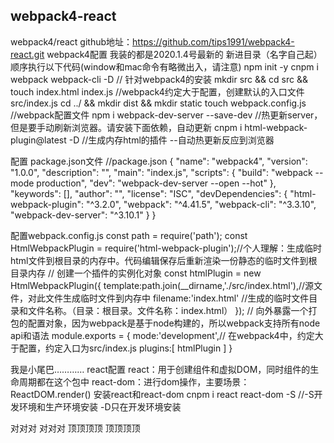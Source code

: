 webpack4-react
----
webpack4/react
github地址：https://github.com/tips1991/webpack4-react.git
webpack4配置 我装的都是2020.1.4号最新的
新进目录（名字自己起）
顺序执行以下代码(window和mac命令有略微出入，请注意)
npm init -y
cnpm i webpack webpack-cli -D // 针对webpack4的安装
mkdir src && cd src && touch index.html index.js    //webpack4约定大于配置，创建默认的入口文件src/index.js
cd ../ && mkdir dist && mkdir static
touch webpack.config.js               //webpack配置文件
npm i webpack-dev-server --save-dev   //热更新server，但是要手动刷新浏览器。请安装下面依赖，自动更新
cnpm i html-webpack-plugin@latest -D  //生成内存html的插件  --自动热更新反应到浏览器

配置 package.json文件
//package.json
{
  "name": "webpack4",
  "version": "1.0.0",
  "description": "",
  "main": "index.js",
  "scripts": {
    "build": "webpack --mode production",
    "dev": "webpack-dev-server --open --hot"
  },
  "keywords": [],
  "author": "",
  "license": "ISC",
  "devDependencies": {
    "html-webpack-plugin": "^3.2.0",
    "webpack": "^4.41.5",
    "webpack-cli": "^3.3.10",
    "webpack-dev-server": "^3.10.1"
  }
}

配置webpack.config.js
const path = require('path');
const HtmlWebpackPlugin = require('html-webpack-plugin');//个人理解：生成临时html文件到根目录的内存中。代码编辑保存后重新渲染一份静态的临时文件到根目录内存
// 创建一个插件的实例化对象
const htmlPlugin = new HtmlWebpackPlugin({
	template:path.join(__dirname,'./src/index.html'),//源文件，对此文件生成临时文件到内存中
	filename:'index.html' //生成的临时文件目录和文件名称。（目录：根目录。文件名称：index.html）
});
// 向外暴露一个打包的配置对象，因为webpack是基于node构建的，所以webpack支持所有node api和语法
module.exports = {
	mode:'development',// 在webpack4中，约定大于配置，约定入口为src/index.js
	plugins:[
		htmlPlugin 
	]
}

我是小尾巴…………
react配置
react：用于创建组件和虚拟DOM，同时组件的生命周期都在这个包中
react-dom：进行dom操作，主要场景：ReactDOM.render()
安装react和react-dom
cnpm i react react-dom -S  //-S开发环境和生产环境安装  -D只在开发环境安装

对对对
对对对
顶顶顶顶
顶顶顶顶
